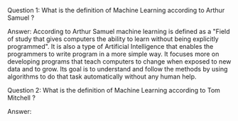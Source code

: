 Question 1:
What is the definition of Machine Learning according to Arthur Samuel ?

Answer:
According to Arthur Samuel machine learning is defined as a "Field of study that gives computers the ability to learn without being explicitly programmed". It is also a type of Artificial Intelligence that enables the programmers to write program in a more simple way. It focuses more on developing programs that teach computers to change when exposed to new data and to grow. Its goal is to understand and follow the methods by using algorithms to do that task automatically without any human help.


Question 2:
What is the definition of Machine Learning according to Tom Mitchell ?

Answer:


